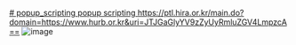 [# popup_scripting
popup scripting
](https://www.hurb.or.kr/hira_sg/popup.html?formname=comm%3A%3AcomPop.xfdl&framename=PopupMain&loadtime=1743291655401)
https://ptl.hira.or.kr/main.do?domain=https://www.hurb.or.kr&uri=JTJGaGlyYV9zZyUyRmluZGV4LmpzcA==
![image](https://github.com/user-attachments/assets/94806bef-35ea-4b34-93cd-6f465c5de587)
